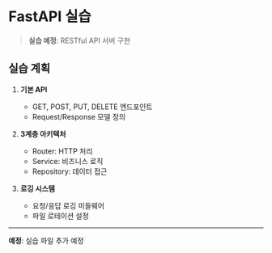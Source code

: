 # FastAPI 실습

> **실습 예정**: RESTful API 서버 구현

## 실습 계획

1. **기본 API**
   - GET, POST, PUT, DELETE 엔드포인트
   - Request/Response 모델 정의

2. **3계층 아키텍처**
   - Router: HTTP 처리
   - Service: 비즈니스 로직
   - Repository: 데이터 접근

3. **로깅 시스템**
   - 요청/응답 로깅 미들웨어
   - 파일 로테이션 설정

---

**예정**: 실습 파일 추가 예정
